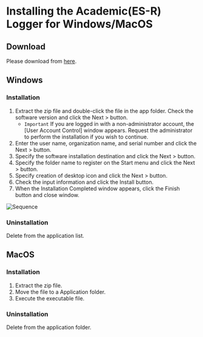 # Installing the Academic(ES-R) Logger for Windows/MacOS<Badge type="danger" text="Academic" />

## Download

Please download from [here](https://github.com/jins-meme/ES_R-DataLogger/releases).

## Windows

### Installation

1. Extract the zip file and double-click the file in the app folder. Check the software version and click the Next > button.
    - `Important` If you are logged in with a non-administrator account, the [User Account Control] window appears. Request the administrator to perform the installation if you wish to continue.
1. Enter the user name, organization name, and serial number and click the Next > button.
1. Specify the software installation destination and click the Next > button.
1. Specify the folder name to register on the Start menu and click the Next > button.
1. Specify creation of desktop icon and click the Next > button.
1. Check the input information and click the Install button.  
1. When the Installation Completed window appears, click the Finish button and close window.  

![Sequence](/images/windows_install.png)

### Uninstallation

Delete from the application list.

## MacOS

### Installation

1. Extract the zip file.
1. Move the file to a Application folder.
1. Execute the executable file.

### Uninstallation

Delete from the application folder.
